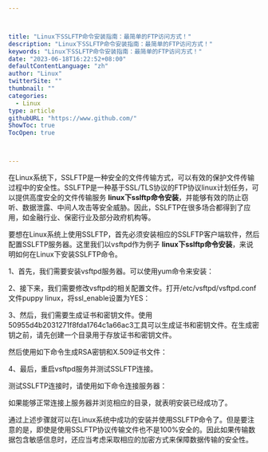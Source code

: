 ```yaml
---



title: "Linux下SSLFTP命令安装指南：最简单的FTP访问方式！"
description: "Linux下SSLFTP命令安装指南：最简单的FTP访问方式！"
keywords: "Linux下SSLFTP命令安装指南：最简单的FTP访问方式！"
date: "2023-06-18T16:22:52+08:00"
defaultContentLanguage: "zh"
author: "Linux"
twitterSite: ""
thumbnail: ""
categories:
  - Linux
type: article
githubURL: "https://www.github.com/"
ShowToc: true
TocOpen: true



---
```


在Linux系统下，SSLFTP是一种安全的文件传输方式，可以有效的保护文件传输过程中的安全性。SSLFTP是一种基于SSL/TLS协议的FTP协议linux计划任务，可以提供高度安全的文件传输服务 **linux下sslftp命令安装**，并能够有效的防止窃听、数据泄露、中间人攻击等安全威胁。因此，SSLFTP在很多场合都得到了应用，如金融行业、保密行业及部分政府机构等。

要想在Linux系统上使用SSLFTP，首先必须安装相应的SSLFTP客户端软件，然后配置SSLFTP服务器。这里我们以vsftpd作为例子 **linux下sslftp命令安装**，来说明如何在Linux下安装SSLFTP命令。

1、首先，我们需要安装vsftpd服务器。可以使用yum命令来安装：

2、接下来，我们需要修改vsftpd的相关配置文件。打开/etc/vsftpd/vsftpd.conf文件puppy linux，将ssl_enable设置为YES：

3、然后，我们需要生成证书和密钥文件。使用50955d4b2031271f8fda1764c1a66ac3工具可以生成证书和密钥文件。在生成密钥之前，请先创建一个目录用于存放证书和密钥文件。

然后使用如下命令生成RSA密钥和X.509证书文件：

4、最后，重启vsftpd服务并测试SSLFTP连接。

测试SSLFTP连接时，请使用如下命令连接服务器：

如果能够正常连接上服务器并浏览相应的目录，就表明安装已经成功了。

通过上述步骤就可以在Linux系统中成功的安装并使用SSLFTP命令了。但是要注意的是，即使是使用SSLFTP协议传输文件也不是100%安全的。因此如果传输数据包含敏感信息时，还应当考虑采取相应的加密方式来保障数据传输的安全性。